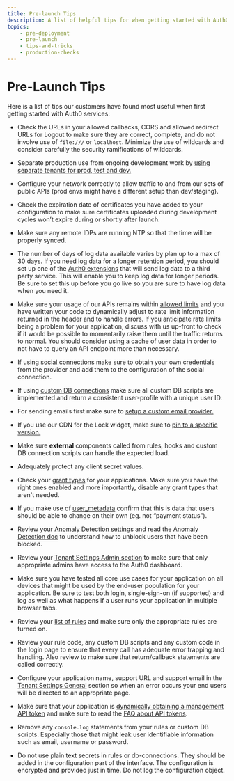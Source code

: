 ```yaml
---
title: Pre-launch Tips 
description: A list of helpful tips for when getting started with Auth0 services based on feedback and experience from others.
topics:
    - pre-deployment
    - pre-launch
    - tips-and-tricks
    - production-checks
---
```


# Pre-Launch Tips 

Here is a list of tips our customers have found most useful when first getting started with Auth0 services:

* Check the URLs in your allowed callbacks, CORS and allowed redirect URLs for Logout to make sure they are correct, complete, and do not involve use of `file:///` or `localhost`.  Minimize the use of wildcards and consider carefully the security ramifications of wildcards.

* Separate production use from ongoing development work by [using separate tenants for prod, test and dev.](/dev-lifecycle/setting-up-env)

* Configure your network correctly to allow traffic to and from our sets of public APIs (prod envs might have a different setup than dev/staging).

* Check the expiration date of certificates you have added to your configuration to make sure certificates uploaded during development cycles won’t expire during or shortly after launch.

* Make sure any remote IDPs are running NTP so that the time will be properly synced.

* The number of days of log data available varies by plan up to a max of 30 days. If you need log data for a longer retention period, you should set up one of the [Auth0 extensions](/extensions#export-auth0-logs-to-an-external-service) that will send log data to a third party service. This will enable you to keep log data for longer periods.  Be sure to set this up before you go live so you are sure to have log data when you need it.

* Make sure your usage of our APIs remains within [allowed limits](/policies/rate-limits) and you have written your code to dynamically adjust to rate limit information returned in the header and to handle errors. If you anticipate rate limits being a problem for your application, discuss with us up-front to check if it would be possible to momentarily raise them until the traffic returns to normal. You should consider using a cache of user data in order to not have to query an API endpoint more than necessary.

* If using [social connections](/identityproviders) make sure to obtain your own credentials from the provider and add them to the configuration of the social connection.

* If using [custom DB connections](/connections/database/mysql) make sure all custom DB scripts are implemented and return a consistent user-profile with a unique user ID.

* For sending emails first make sure to [setup a custom email provider.](/email/providers)

* If you use our CDN for the Lock widget, make sure to [pin to a specific version.](/libraries/lock/v10#installation-sources)

* Make sure **external** components called from rules, hooks and custom DB connection scripts can handle the expected load.

* Adequately protect any client secret values.

* Check your [grant types](/applications/application-grant-types) for your applications. Make sure you have the right ones enabled and more importantly, disable any grant types that aren't needed.

* If you make use of [user_metadata](/metadata) confirm that this is data that users should be able to change on their own (eg. not “payment status”).

* Review your [Anomaly Detection settings](${manage_url}/#/anomaly) and read the [Anomaly Detection doc](/anomaly-detection) to understand how to unblock users that have been blocked.

* Review your [Tenant Settings Admin section](${manage_url}/#/tenant/admins) to make sure that only appropriate admins have access to the Auth0 dashboard.

* Make sure you have tested all core use cases for your application on all devices that might be used by the end-user population for your application.  Be sure to test both login, single-sign-on (if supported) and log as well as what happens if a user runs your application in multiple browser tabs.

* Review your [list of rules](${manage_url}/#/rules) and make sure only the appropriate rules are turned on. 

* Review your rule code, any custom DB scripts and any custom code in the login page to ensure that every call has adequate error trapping and handling.  Also review to make sure that return/callback statements are called correctly.

* Configure your application name, support URL and support email in the [Tenant Settings General](${manage_url}/#/tenant) section so when an error occurs your end users will be directed to an appropriate page.

* Make sure that your application is [dynamically obtaining a management API token](/api/management/v2/tokens) and make sure to read the [FAQ about API tokens](/api/management/v2/tokens#frequently-asked-questions).

* Remove any `console.log` statements from your rules or custom DB scripts. Especially those that might leak user identifiable information such as email, username or password.

* Do not use plain text secrets in rules or db-connections. They should be added in the configuration part of the interface. The configuration is encrypted and provided just in time. Do not log the configuration object. 
